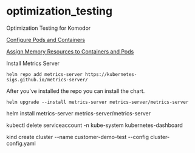 # optimization_testing
Optimization Testing for Komodor

[Configure Pods and Containers
](https://kubernetes.io/docs/tasks/configure-pod-container/)

[Assign Memory Resources to Containers and Pods
](https://kubernetes.io/docs/tasks/configure-pod-container/assign-memory-resource/)

Install Metrics Server 
```
helm repo add metrics-server https://kubernetes-sigs.github.io/metrics-server/
```
After you've installed the repo you can install the chart.

```
helm upgrade --install metrics-server metrics-server/metrics-server
```

helm install metrics-server metrics-server/metrics-server

kubectl delete serviceaccount -n kube-system kubernetes-dashboard

kind create cluster --name customer-demo-test --config cluster-config.yaml
